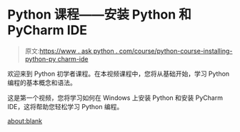 # Python 课程——安装 Python 和 PyCharm IDE

> 原文:[https://www . ask python . com/course/python-course-installing-python-py charm-ide](https://www.askpython.com/course/python-course-installing-python-pycharm-ide)

欢迎来到 Python 初学者课程。在本视频课程中，您将从基础开始，学习 Python 编程的基本概念和语法。

这是第一个视频，您将学习如何在 Windows 上安装 Python 和安装 PyCharm IDE，这将帮助您轻松学习 Python 编程。

<about:blank>